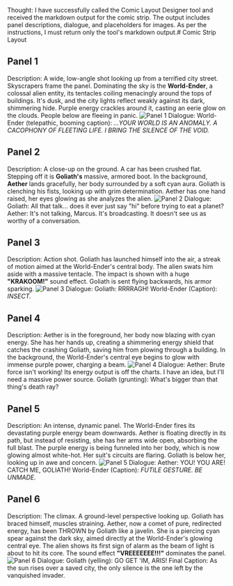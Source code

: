 
Thought: I have successfully called the Comic Layout Designer tool and received the markdown output for the comic strip. The output includes panel descriptions, dialogue, and placeholders for images. As per the instructions, I must return only the tool's markdown output.# Comic Strip Layout

## Panel 1
Description: A wide, low-angle shot looking up from a terrified city street. Skyscrapers frame the panel. Dominating the sky is the **World-Ender**, a colossal alien entity, its tentacles coiling menacingly around the tops of buildings. It's dusk, and the city lights reflect weakly against its dark, shimmering hide. Purple energy crackles around it, casting an eerie glow on the clouds. People below are fleeing in panic.
![Panel 1](/comic_panels/server_generated_gemini-image-tutorial_1758549106941.png)
Dialogue: World-Ender (telepathic, booming caption): *...YOUR WORLD IS AN ANOMALY. A CACOPHONY OF FLEETING LIFE. I BRING THE SILENCE OF THE VOID.*

## Panel 2
Description: A close-up on the ground. A car has been crushed flat. Stepping off it is **Goliath's** massive, armored boot. In the background, **Aether** lands gracefully, her body surrounded by a soft cyan aura. Goliath is clenching his fists, looking up with grim determination. Aether has one hand raised, her eyes glowing as she analyzes the alien.
![Panel 2](/comic_panels/server_generated_gemini-image-tutorial_1758549099863.png)
Dialogue: Goliath: All that talk... does it ever just say "hi" before trying to eat a planet?
Aether: It's not talking, Marcus. It's broadcasting. It doesn't see us as worthy of a conversation.

## Panel 3
Description: Action shot. Goliath has launched himself into the air, a streak of motion aimed at the World-Ender's central body. The alien swats him aside with a massive tentacle. The impact is shown with a huge **"KRAKOOM!"** sound effect. Goliath is sent flying backwards, his armor sparking.
![Panel 3](/comic_panels/server_generated_gemini-image-tutorial_1758549086050.png)
Dialogue: Goliath: RRRRAGH!
World-Ender (Caption): *INSECT.*

## Panel 4
Description: Aether is in the foreground, her body now blazing with cyan energy. She has her hands up, creating a shimmering energy shield that catches the crashing Goliath, saving him from plowing through a building. In the background, the World-Ender's central eye begins to glow with immense purple power, charging a beam.
![Panel 4](/comic_panels/server_generated_gemini-image-tutorial_1758549076693.png)
Dialogue: Aether: Brute force isn't working! Its energy output is off the charts. I have an idea, but I'll need a massive power source.
Goliath (grunting): What's bigger than that thing's death ray?

## Panel 5
Description: An intense, dynamic panel. The World-Ender fires its devastating purple energy beam downwards. Aether is floating directly in its path, but instead of resisting, she has her arms wide open, absorbing the full blast. The purple energy is being funneled into her body, which is now glowing almost white-hot. Her suit's circuits are flaring. Goliath is below her, looking up in awe and concern.
![Panel 5](/comic_panels/server_generated_gemini-image-tutorial_1758549067353.png)
Dialogue: Aether: YOU! YOU ARE! CATCH ME, GOLIATH!
World-Ender (Caption): *FUTILE GESTURE. BE UNMADE.*

## Panel 6
Description: The climax. A ground-level perspective looking up. Goliath has braced himself, muscles straining. Aether, now a comet of pure, redirected energy, has been THROWN by Goliath like a javelin. She is a piercing cyan spear against the dark sky, aimed directly at the World-Ender's glowing central eye. The alien shows its first sign of alarm as the beam of light is about to hit its core. The sound effect **"VREEEEEEE!!!"** dominates the panel.
![Panel 6](/comic_panels/server_generated_gemini-image-tutorial_1758549059391.png)
Dialogue: Goliath (yelling): GO GET 'IM, ARIS!
Final Caption: As the sun rises over a saved city, the only silence is the one left by the vanquished invader.
